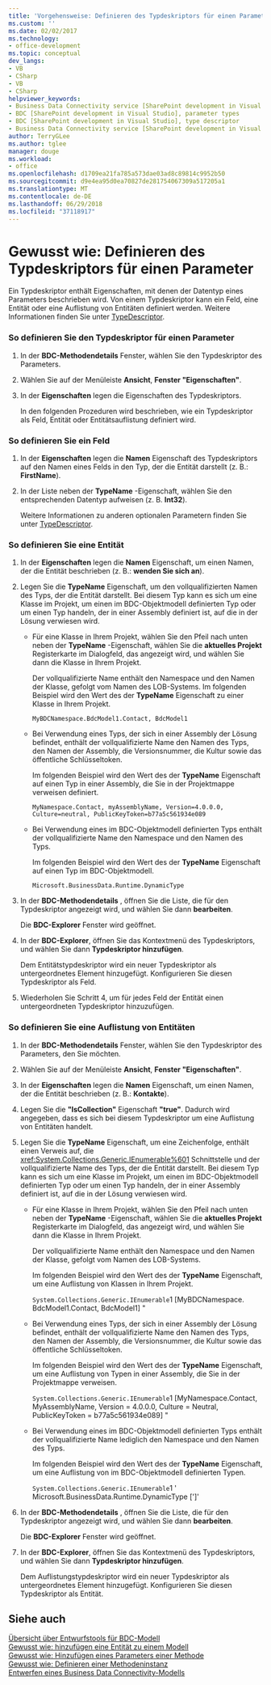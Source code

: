 ```yaml
---
title: 'Vorgehensweise: Definieren des Typdeskriptors für einen Parameter | Microsoft-Dokumentation'
ms.custom: ''
ms.date: 02/02/2017
ms.technology:
- office-development
ms.topic: conceptual
dev_langs:
- VB
- CSharp
- VB
- CSharp
helpviewer_keywords:
- Business Data Connectivity service [SharePoint development in Visual Studio], type descriptor
- BDC [SharePoint development in Visual Studio], parameter types
- BDC [SharePoint development in Visual Studio], type descriptor
- Business Data Connectivity service [SharePoint development in Visual Studio], parameter types
author: TerryGLee
ms.author: tglee
manager: douge
ms.workload:
- office
ms.openlocfilehash: d1709ea21fa785a573dae03ad8c89814c9952b50
ms.sourcegitcommit: d9e4ea95d0ea70827de281754067309a517205a1
ms.translationtype: MT
ms.contentlocale: de-DE
ms.lasthandoff: 06/29/2018
ms.locfileid: "37118917"
---
```

# <a name="how-to-define-the-type-descriptor-of-a-parameter"></a>Gewusst wie: Definieren des Typdeskriptors für einen Parameter
  Ein Typdeskriptor enthält Eigenschaften, mit denen der Datentyp eines Parameters beschrieben wird. Von einem Typdeskriptor kann ein Feld, eine Entität oder eine Auflistung von Entitäten definiert werden. Weitere Informationen finden Sie unter [TypeDescriptor](http://msdn.microsoft.com/library/ms543392%28v=office.12%29.aspx).  
  
### <a name="to-define-the-type-descriptor-of-a-parameter"></a>So definieren Sie den Typdeskriptor für einen Parameter  
  
1.  In der **BDC-Methodendetails** Fenster, wählen Sie den Typdeskriptor des Parameters.  
  
2.  Wählen Sie auf der Menüleiste **Ansicht**, **Fenster "Eigenschaften"**.  
  
3.  In der **Eigenschaften** legen die Eigenschaften des Typdeskriptors.  
  
     In den folgenden Prozeduren wird beschrieben, wie ein Typdeskriptor als Feld, Entität oder Entitätsauflistung definiert wird.  
  
### <a name="to-define-a-field"></a>So definieren Sie ein Feld  
  
1.  In der **Eigenschaften** legen die **Namen** Eigenschaft des Typdeskriptors auf den Namen eines Felds in den Typ, der die Entität darstellt (z. B.: **FirstName**).  
  
2.  In der Liste neben der **TypeName** -Eigenschaft, wählen Sie den entsprechenden Datentyp aufweisen (z. B. **Int32**).  
  
     Weitere Informationen zu anderen optionalen Parametern finden Sie unter [TypeDescriptor](http://msdn.microsoft.com/library/ms543392%28v=office.12%29.aspx).  
  
### <a name="to-define-an-entity"></a>So definieren Sie eine Entität  
  
1.  In der **Eigenschaften** legen die **Namen** Eigenschaft, um einen Namen, der die Entität beschrieben (z. B.: **wenden Sie sich an**).  
  
2.  Legen Sie die **TypeName** Eigenschaft, um den vollqualifizierten Namen des Typs, der die Entität darstellt. Bei diesem Typ kann es sich um eine Klasse im Projekt, um einen im BDC-Objektmodell definierten Typ oder um einen Typ handeln, der in einer Assembly definiert ist, auf die in der Lösung verwiesen wird.  
  
    -   Für eine Klasse in Ihrem Projekt, wählen Sie den Pfeil nach unten neben der **TypeName** -Eigenschaft, wählen Sie die **aktuelles Projekt** Registerkarte im Dialogfeld, das angezeigt wird, und wählen Sie dann die Klasse in Ihrem Projekt.  
  
         Der vollqualifizierte Name enthält den Namespace und den Namen der Klasse, gefolgt vom Namen des LOB-Systems. Im folgenden Beispiel wird den Wert des der **TypeName** Eigenschaft zu einer Klasse in Ihrem Projekt.  
  
         `MyBDCNamespace.BdcModel1.Contact, BdcModel1`  
  
    -   Bei Verwendung eines Typs, der sich in einer Assembly der Lösung befindet, enthält der vollqualifizierte Name den Namen des Typs, den Namen der Assembly, die Versionsnummer, die Kultur sowie das öffentliche Schlüsseltoken.  
  
         Im folgenden Beispiel wird den Wert des der **TypeName** Eigenschaft auf einen Typ in einer Assembly, die Sie in der Projektmappe verweisen definiert.  
  
         `MyNamespace.Contact, myAssemblyName, Version=4.0.0.0, Culture=neutral, PublicKeyToken=b77a5c561934e089`  
  
    -   Bei Verwendung eines im BDC-Objektmodell definierten Typs enthält der vollqualifizierte Name den Namespace und den Namen des Typs.  
  
         Im folgenden Beispiel wird den Wert des der **TypeName** Eigenschaft auf einen Typ im BDC-Objektmodell.  
  
         `Microsoft.BusinessData.Runtime.DynamicType`  
  
3.  In der **BDC-Methodendetails** , öffnen Sie die Liste, die für den Typdeskriptor angezeigt wird, und wählen Sie dann **bearbeiten**.  
  
     Die **BDC-Explorer** Fenster wird geöffnet.  
  
4.  In der **BDC-Explorer**, öffnen Sie das Kontextmenü des Typdeskriptors, und wählen Sie dann **Typdeskriptor hinzufügen**.  
  
     Dem Entitätstypdeskriptor wird ein neuer Typdeskriptor als untergeordnetes Element hinzugefügt. Konfigurieren Sie diesen Typdeskriptor als Feld.  
  
5.  Wiederholen Sie Schritt 4, um für jedes Feld der Entität einen untergeordneten Typdeskriptor hinzuzufügen.  
  
### <a name="to-define-a-collection-of-entities"></a>So definieren Sie eine Auflistung von Entitäten  
  
1.  In der **BDC-Methodendetails** Fenster, wählen Sie den Typdeskriptor des Parameters, den Sie möchten.  
  
2.  Wählen Sie auf der Menüleiste **Ansicht**, **Fenster "Eigenschaften"**.  
  
3.  In der **Eigenschaften** legen die **Namen** Eigenschaft, um einen Namen, der die Entität beschrieben (z. B.: **Kontakte**).  
  
4.  Legen Sie die **"IsCollection"** Eigenschaft **"true"**. Dadurch wird angegeben, dass es sich bei diesem Typdeskriptor um eine Auflistung von Entitäten handelt.  
  
5.  Legen Sie die **TypeName** Eigenschaft, um eine Zeichenfolge, enthält einen Verweis auf, die <xref:System.Collections.Generic.IEnumerable%601> Schnittstelle und der vollqualifizierte Name des Typs, der die Entität darstellt. Bei diesem Typ kann es sich um eine Klasse im Projekt, um einen im BDC-Objektmodell definierten Typ oder um einen Typ handeln, der in einer Assembly definiert ist, auf die in der Lösung verwiesen wird.  
  
    -   Für eine Klasse in Ihrem Projekt, wählen Sie den Pfeil nach unten neben der **TypeName** -Eigenschaft, wählen Sie die **aktuelles Projekt** Registerkarte im Dialogfeld, das angezeigt wird, und wählen Sie dann die Klasse in Ihrem Projekt.  
  
         Der vollqualifizierte Name enthält den Namespace und den Namen der Klasse, gefolgt vom Namen des LOB-Systems.  
  
         Im folgenden Beispiel wird den Wert des der **TypeName** Eigenschaft, um eine Auflistung von Klassen in Ihrem Projekt.  
  
         `System.Collections.Generic.IEnumerable`1 [MyBDCNamespace.` ` BdcModel1.Contact, BdcModel1] "  
  
    -   Bei Verwendung eines Typs, der sich in einer Assembly der Lösung befindet, enthält der vollqualifizierte Name den Namen des Typs, den Namen der Assembly, die Versionsnummer, die Kultur sowie das öffentliche Schlüsseltoken.  
  
         Im folgenden Beispiel wird den Wert des der **TypeName** Eigenschaft, um eine Auflistung von Typen in einer Assembly, die Sie in der Projektmappe verweisen.  
  
         `System.Collections.Generic.IEnumerable`1 [MyNamespace.Contact, MyAssemblyName, Version = 4.0.0.0, Culture = Neutral, PublicKeyToken = b77a5c561934e089] "  
  
    -   Bei Verwendung eines im BDC-Objektmodell definierten Typs enthält der vollqualifizierte Name lediglich den Namespace und den Namen des Typs.  
  
         Im folgenden Beispiel wird den Wert des der **TypeName** Eigenschaft, um eine Auflistung von im BDC-Objektmodell definierten Typen.  
  
         `System.Collections.Generic.IEnumerable`1 ' Microsoft.BusinessData.Runtime.DynamicType [']'  
  
6.  In der **BDC-Methodendetails** , öffnen Sie die Liste, die für den Typdeskriptor angezeigt wird, und wählen Sie dann **bearbeiten**.  
  
     Die **BDC-Explorer** Fenster wird geöffnet.  
  
7.  In der **BDC-Explorer**, öffnen Sie das Kontextmenü des Typdeskriptors, und wählen Sie dann **Typdeskriptor hinzufügen**.  
  
     Dem Auflistungstypdeskriptor wird ein neuer Typdeskriptor als untergeordnetes Element hinzugefügt. Konfigurieren Sie diesen Typdeskriptor als Entität.  
  
## <a name="see-also"></a>Siehe auch
 [Übersicht über Entwurfstools für BDC-Modell](../sharepoint/bdc-model-design-tools-overview.md)   
 [Gewusst wie: hinzufügen eine Entität zu einem Modell](../sharepoint/how-to-add-an-entity-to-a-model.md)   
 [Gewusst wie: Hinzufügen eines Parameters einer Methode](../sharepoint/how-to-add-a-parameter-to-a-method.md)   
 [Gewusst wie: Definieren einer Methodeninstanz](../sharepoint/how-to-define-a-method-instance.md)   
 [Entwerfen eines Business Data Connectivity-Modells](../sharepoint/designing-a-business-data-connectivity-model.md)  
  
